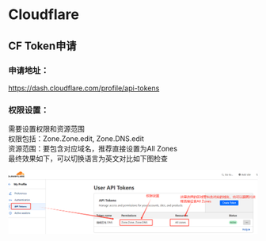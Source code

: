 # Cloudflare 


## CF Token申请

### 申请地址：
https://dash.cloudflare.com/profile/api-tokens

### 权限设置：
需要设置权限和资源范围  
权限包括：Zone.Zone.edit, Zone.DNS.edit  
资源范围：要包含对应域名，推荐直接设置为All Zones  
最终效果如下，可以切换语言为英文对比如下图检查

![](./cf_token.png)